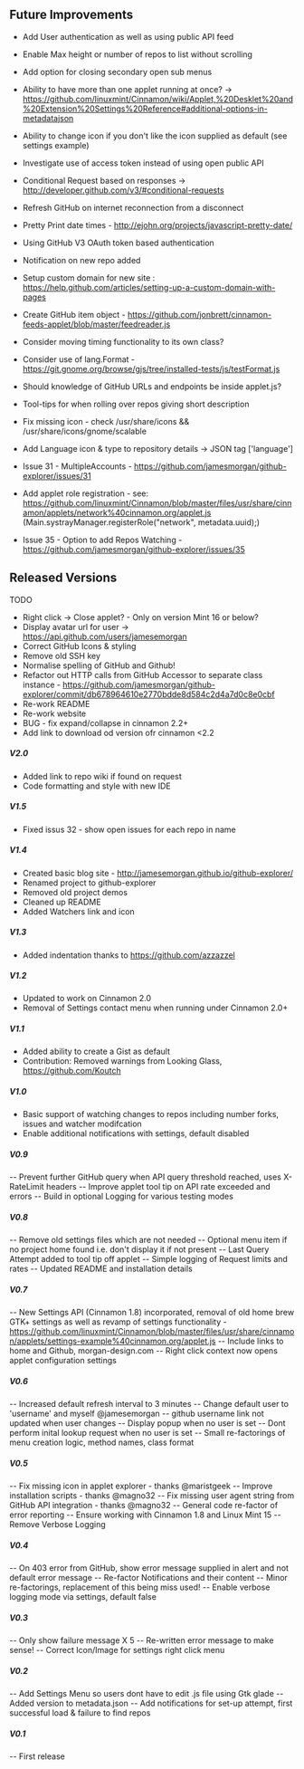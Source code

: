 
## Future Improvements

* Add User authentication as well as using public API feed
* Enable Max height or number of repos to list without scrolling
* Add option for closing secondary open sub menus
* Ability to have more than one applet running at once? -> https://github.com/linuxmint/Cinnamon/wiki/Applet,%20Desklet%20and%20Extension%20Settings%20Reference#additional-options-in-metadatajson
* Ability to change icon if you don't like the icon supplied as default (see settings example)
* Investigate use of access token instead of using open public API

* Conditional Request based on responses -> http://developer.github.com/v3/#conditional-requests
* Refresh GitHub on internet reconnection from a disconnect
* Pretty Print date times - http://ejohn.org/projects/javascript-pretty-date/
* Using GitHub V3 OAuth token based authentication
* Notification on new repo added

* Setup custom domain for new site : https://help.github.com/articles/setting-up-a-custom-domain-with-pages

* Create GitHub item object - https://github.com/jonbrett/cinnamon-feeds-applet/blob/master/feedreader.js
* Consider moving timing functionality to its own class?
* Consider use of lang.Format - https://git.gnome.org/browse/gjs/tree/installed-tests/js/testFormat.js
* Should knowledge of GitHub URLs and endpoints be inside applet.js?

* Tool-tips for when rolling over repos giving short description
* Fix missing icon - check /usr/share/icons && /usr/share/icons/gnome/scalable
* Add Language icon & type to repository details -> JSON tag ['language']

* Issue 31 - MultipleAccounts - https://github.com/jamesmorgan/github-explorer/issues/31
 * Add applet role registration - see: https://github.com/linuxmint/Cinnamon/blob/master/files/usr/share/cinnamon/applets/network%40cinnamon.org/applet.js (Main.systrayManager.registerRole("network", metadata.uuid);)
* Issue 35 - Option to add Repos Watching - https://github.com/jamesmorgan/github-explorer/issues/35

## Released Versions

TODO
* Right click -> Close applet? - Only on version Mint 16 or below?
* Display avatar url for user -> https://api.github.com/users/jamesemorgan
* Correct GitHub Icons & styling
* Remove old SSH key
* Normalise spelling of GitHub and Github!
* Refactor out HTTP calls from GitHub Accessor to separate class instance - https://github.com/jamesmorgan/github-explorer/commit/db678964610e2770bdde8d584c2d4a7d0c8e0cbf
* Re-work README
* Re-work website
* BUG - fix expand/collapse in cinnamon 2.2+
* Add link to download od version ofr cinnamon <2.2

##### V2.0

* Added link to repo wiki if found on request
* Code formatting and style with new IDE

##### V1.5

* Fixed issus 32 - show open issues for each repo in name

##### V1.4

* Created basic blog site - http://jamesemorgan.github.io/github-explorer/
* Renamed project to github-explorer
* Removed old project demos
* Cleaned up README
* Added Watchers link and icon

##### V1.3

* Added indentation thanks to https://github.com/azzazzel

##### V1.2

* Updated to work on Cinnamon 2.0
* Removal of Settings contact menu when running under Cinnamon 2.0+

##### V1.1
* Added ability to create a Gist as default
* Contribution: Removed warnings from Looking Glass, https://github.com/Koutch

##### V1.0
* Basic support of watching changes to repos including number forks, issues and watcher modifcation
* Enable additional notifications with settings, default disabled

##### V0.9
-- Prevent further GitHub query when API query threshold reached, uses X-RateLimit headers
-- Improve applet tool tip on API rate exceeded and errors
-- Build in optional Logging for various testing modes

##### V0.8
-- Remove old settings files which are not needed
-- Optional menu item if no project home found i.e. don't display it if not present
-- Last Query Attempt added to tool tip off applet
-- Simple logging of Request limits and rates
-- Updated README and installation details

##### V0.7
-- New Settings API (Cinnamon 1.8) incorporated, removal of old home brew GTK+ settings as well as revamp of settings functionality - https://github.com/linuxmint/Cinnamon/blob/master/files/usr/share/cinnamon/applets/settings-example%40cinnamon.org/applet.js
-- Include links to home and Github, morgan-design.com
-- Right click context now opens applet configuration settings

##### V0.6

-- Increased default refresh interval to 3 minutes
-- Change default user to 'username' and myself @jamesemorgan
-- github username link not updated when user changes
-- Display popup when no user is set
-- Dont perform inital lookup request when no user is set
-- Small re-factorings of menu creation logic, method names, class format

##### V0.5

-- Fix missing icon in applet explorer - thanks @maristgeek
-- Improve installation scripts - thanks @magno32
-- Fix missing user agent string from GitHub API integration - thanks @magno32
-- General code re-factor of error reporting
-- Ensure working with Cinnamon 1.8 and Linux Mint 15
-- Remove Verbose Logging

##### V0.4
-- On 403 error from GitHub, show error message supplied in alert and not default error message
-- Re-factor Notifications and their content
-- Minor re-factorings, replacement of this being miss used!
-- Enable verbose logging mode via settings, default false

##### V0.3
-- Only show failure message X 5
-- Re-written error message to make sense!
-- Correct Icon/Image for settings right click menu

##### V0.2
-- Add Settings Menu so users dont have to edit .js file using Gtk glade
-- Added version to metadata.json
-- Add notifications for set-up attempt, first successful load & failure to find repos

##### V0.1
-- First release